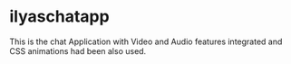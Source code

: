 # ilyaschatapp
This is the chat Application with Video and Audio features integrated and CSS animations had been also used.
